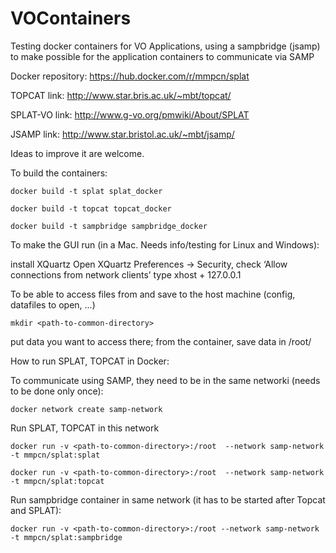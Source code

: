 # VOContainers

Testing docker containers for VO Applications, 
using a sampbridge (jsamp) to make possible for the application containers to
communicate via SAMP

Docker repository: https://hub.docker.com/r/mmpcn/splat

TOPCAT link: http://www.star.bris.ac.uk/~mbt/topcat/

SPLAT-VO link: http://www.g-vo.org/pmwiki/About/SPLAT

JSAMP link: http://www.star.bristol.ac.uk/~mbt/jsamp/

Ideas to improve it are welcome.

To build the containers:

	docker build -t splat splat_docker

	docker build -t topcat topcat_docker

	docker build -t sampbridge sampbridge_docker

To make the GUI run (in a Mac. Needs info/testing for Linux and Windows):

install XQuartz
Open XQuartz Preferences -> Security, check ‘Allow connections from network clients’
type 
        xhost + 127.0.0.1


To be able to access files from and save to the host machine (config, datafiles to open, ...)

	mkdir <path-to-common-directory>

put data you want to access there; from the container, save data in /root/

How to run SPLAT, TOPCAT in Docker:

To communicate using SAMP, they need to be in the same networki (needs to be done only once):

	docker network create samp-network

Run SPLAT, TOPCAT in this network

	docker run -v <path-to-common-directory>:/root  --network samp-network -t mmpcn/splat:splat

	docker run -v <path-to-common-directory>:/root  --network samp-network -t mmpcn/splat:topcat

 Run sampbridge container in same network (it has to be started after Topcat and SPLAT):

	docker run -v <path-to-common-directory>:/root --network samp-network -t mmpcn/splat:sampbridge
